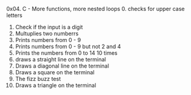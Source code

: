 0x04. C - More functions, more nested loops
0. checks for upper case letters
1. Check if the input is a digit
2. Multuplies two numberrs
3. Prints numbers from 0 - 9
4. Prints numbers from 0 - 9 but not 2 and 4
5. Prints the numbers from 0 to 14 10 times
6. draws a straight line on the terminal
7. Draws a diagonal line on the terminal
8. Draws a square on the terminal
9. The fizz buzz test
10. Draws a triangle on the terminal
